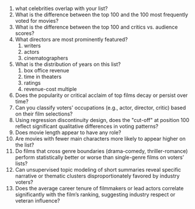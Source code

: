 1. what celebrities overlap with your list?
1. What is the difference between the top 100 and the 100 most frequently voted for movies?
1. What is the difference between the top 100 and critics vs. audience scores?
1. What directors are most prominently featured?
    1. writers
    1. actors
    1. cinematographers
1. What is the distribution of years on this list?
    1. box office revenue
    1. time in theaters
    1. ratings
    1. revenue-cost multiple
1. Does the popularity or critical acclaim of top films decay or persist over time?
1. Can you classify voters' occupations (e.g., actor, director, critic) based on their film selections?
1. Using regression discontinuity design, does the "cut-off" at position 100 reflect significant qualitative differences in voting patterns?
1. Does movie length appear to have any role?
1. Are movies with fewer main characters more likely to appear higher on the list?
1. Do films that cross genre boundaries (drama-comedy, thriller-romance) perform statistically better or worse than single-genre films on voters’ lists?
1. Can unsupervised topic modeling of short summaries reveal specific narrative or thematic clusters disproportionately favored by industry voters?
1. Does the average career tenure of filmmakers or lead actors correlate significantly with the film’s ranking, suggesting industry respect or veteran influence?
